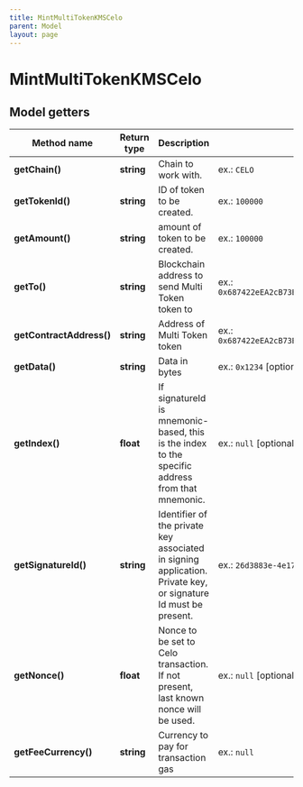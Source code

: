 ```yaml
---
title: MintMultiTokenKMSCelo
parent: Model
layout: page
---
```


# MintMultiTokenKMSCelo

## Model getters

Method name | Return type | Description | Notes
------------ | ------------- | ------------- | -------------
**getChain()** | **string** | Chain to work with. | ex.: `CELO`
**getTokenId()** | **string** | ID of token to be created. | ex.: `100000`
**getAmount()** | **string** | amount of token to be created. | ex.: `100000`
**getTo()** | **string** | Blockchain address to send Multi Token token to | ex.: `0x687422eEA2cB73B5d3e242bA5456b782919AFc85`
**getContractAddress()** | **string** | Address of Multi Token token | ex.: `0x687422eEA2cB73B5d3e242bA5456b782919AFc85`
**getData()** | **string** | Data in bytes | ex.: `0x1234` [optional]
**getIndex()** | **float** | If signatureId is mnemonic-based, this is the index to the specific address from that mnemonic. | ex.: `null` [optional]
**getSignatureId()** | **string** | Identifier of the private key associated in signing application. Private key, or signature Id must be present. | ex.: `26d3883e-4e17-48b3-a0ee-09a3e484ac83`
**getNonce()** | **float** | Nonce to be set to Celo transaction. If not present, last known nonce will be used. | ex.: `null` [optional]
**getFeeCurrency()** | **string** | Currency to pay for transaction gas | ex.: `null`

